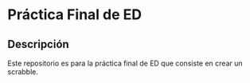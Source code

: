 # Práctica Final de ED
## Descripción
Este repositorio es para la práctica final de ED que consiste en crear un scrabble.
